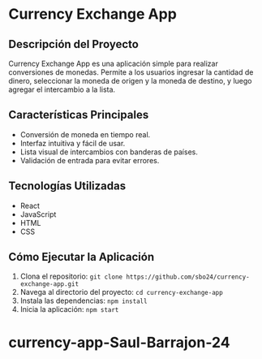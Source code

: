 # Currency Exchange App

## Descripción del Proyecto

Currency Exchange App es una aplicación simple para realizar conversiones de monedas. Permite a los usuarios ingresar la cantidad de dinero, seleccionar la moneda de origen y la moneda de destino, y luego agregar el intercambio a la lista.

## Características Principales

- Conversión de moneda en tiempo real.
- Interfaz intuitiva y fácil de usar.
- Lista visual de intercambios con banderas de países.
- Validación de entrada para evitar errores.

## Tecnologías Utilizadas

- React
- JavaScript
- HTML
- CSS

## Cómo Ejecutar la Aplicación

1. Clona el repositorio: `git clone https://github.com/sbo24/currency-exchange-app.git`
2. Navega al directorio del proyecto: `cd currency-exchange-app`
3. Instala las dependencias: `npm install`
4. Inicia la aplicación: `npm start`

# currency-app-Saul-Barrajon-24

